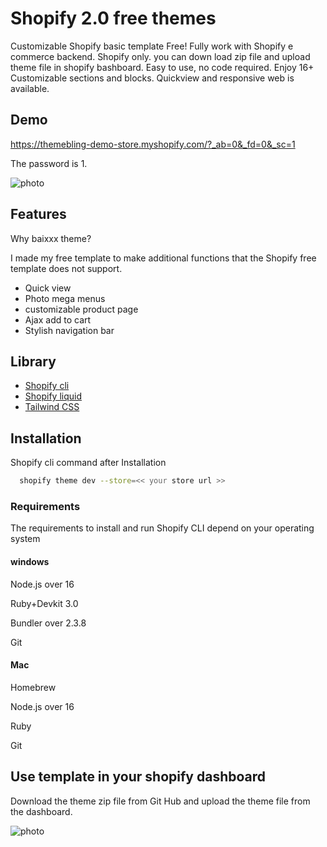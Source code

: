 
# Shopify 2.0 free themes

Customizable Shopify basic template Free! Fully work with Shopify e commerce backend. Shopify only. you can down load zip file and upload theme file in shopify bashboard. Easy to use, no code required. Enjoy 16+ Customizable sections and blocks. 
Quickview and responsive web is available.



## Demo
https://themebling-demo-store.myshopify.com/?_ab=0&_fd=0&_sc=1

The password is 1.



![photo](https://static.wixstatic.com/media/4cff20_e2a2ab06dd0f4731a59d379338557248~mv2.jpg)


## Features

Why baixxx theme?

I made my free template to make additional functions that the Shopify free template does not support.

- Quick view
- Photo mega menus
- customizable product page
- Ajax add to cart
- Stylish navigation bar


## Library 

 - [Shopify cli](https://shopify.dev/docs/themes/tools/cli)
 - [Shopify liquid](https://shopify.dev/docs/api/liquid)
 - [Tailwind CSS](https://tailwindcss.com/docs/installation)


## Installation

Shopify cli command after Installation
```bash
  shopify theme dev --store=<< your store url >>
```

### Requirements

The requirements to install and run Shopify CLI depend on your operating system

#### windows
Node.js over 16

Ruby+Devkit 3.0

Bundler over 2.3.8

Git

#### Mac
Homebrew

Node.js over 16

Ruby

Git


 
## Use template in your shopify dashboard

Download the theme zip file from Git Hub and upload the theme file from the dashboard.

![photo](https://static.wixstatic.com/media/4cff20_d1cc984c40804b38805e20d20752405a~mv2.png)


